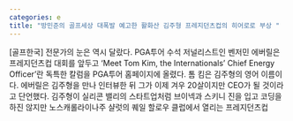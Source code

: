 ```yaml
---
categories: e
title: "방민준의 골프세상 대폭발 예고한 활화산 김주형 프레지던츠컵의 히어로로 부상 "
---
```

[골프한국] 전문가의 눈은 역시 달랐다. PGA투어 수석 저널리스트인 벤저민 에버릴은 프레지던츠컵 대회를 앞두고 ‘Meet Tom Kim, the Internationals’ Chief Energy Officer’란 독특한 칼럼을 PGA투어 홈페이지에 올렸다. 톰 킴은 김주형의 영어 이름이다. 에버릴은 김주형을 만나 인터뷰한 뒤 그가 이제 겨우 20살이지만 CEO가 될 것이라고 단언했다. 김주형이 실리콘 밸리의 스타트업처럼 브이넥과 스키니 진을 입고 코딩을 하진 않지만 노스캐롤라이나주 샬럿의 퀘일 할로우 클럽에서 열리는 프레지던츠컵